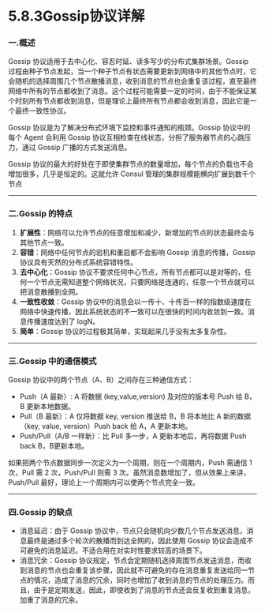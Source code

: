 # 5.8.3Gossip协议详解

### 一.概述

Gossip 协议适用于去中心化、容忍时延、读多写少的分布式集群场景。Gossip 过程由种子节点发起，当一个种子节点有状态需要更新到网络中的其他节点时，它会随机的选择周围几个节点散播消息，收到消息的节点也会重复该过程，直至最终网络中所有的节点都收到了消息。这个过程可能需要一定的时间，由于不能保证某个时刻所有节点都收到消息，但是理论上最终所有节点都会收到消息，因此它是一个最终一致性协议。

Gossip 协议是为了解决分布式环境下监控和事件通知的瓶颈。Gossip 协议中的每个 Agent 会利用 Gossip 协议互相检查在线状态，分担了服务器节点的心跳压力，通过 Gossip 广播的方式发送消息。

Gossip 协议的最大的好处在于即使集群节点的数量增加，每个节点的负载也不会增加很多，几乎是恒定的。这就允许 Consul 管理的集群规模能横向扩展到数千个节点

---

### 二.Gossip 的特点

1. **扩展性**：网络可以允许节点的任意增加和减少，新增加的节点的状态最终会与其他节点一致。
2. **容错**：网络中任何节点的宕机和重启都不会影响 Gossip 消息的传播，Gossip 协议具有天然的分布式系统容错特性。
3. **去中心化**：Gossip 协议不要求任何中心节点，所有节点都可以是对等的，任何一个节点无需知道整个网络状况，只要网络是连通的，任意一个节点就可以把消息散播到全网。
4. **一致性收敛**：Gossip 协议中的消息会以一传十、十传百一样的指数级速度在网络中快速传播，因此系统状态的不一致可以在很快的时间内收敛到一致。消息传播速度达到了 logN。
5. **简单**：Gossip 协议的过程极其简单，实现起来几乎没有太多复杂性。

---

### 三.Gossip 中的通信模式

Gossip 协议中的两个节点（A、B）之间存在三种通信方式：

- Push（A 最新）: A 将数据 (key,value,version) 及对应的版本号 Push 给 B，B 更新本地数据。
- Pull（B 最新）：A 仅将数据 key, version 推送给 B，B 将本地比 A 新的数据（key, value, version）Push back 给 A，A 更新本地。
- Push/Pull（A/B 一样新）：比 Pull 多一步，A 更新本地后，再将数据 Push back B，B更新本地。

如果把两个节点数据同步一次定义为一个周期，则在一个周期内，Push 需通信 1 次，Pull 需 2 次，Push/Pull 则需 3 次。虽然消息数增加了，但从效果上来讲，Push/Pull 最好，理论上一个周期内可以使两个节点完全一致。

---

### 四.Gossip 的缺点

- 消息延迟：由于 Gossip 协议中，节点只会随机向少数几个节点发送消息，消息最终是通过多个轮次的散播而到达全网的，因此使用 Gossip 协议会造成不可避免的消息延迟。不适合用在对实时性要求较高的场景下。
- 消息冗余：Gossip 协议规定，节点会定期随机选择周围节点发送消息，而收到消息的节点也会重复该步骤，因此就不可避免的存在消息重复发送给同一节点的情况，造成了消息的冗余，同时也增加了收到消息的节点的处理压力。而且，由于是定期发送，因此，即使收到了消息的节点还会反复收到重复消息，加重了消息的冗余。